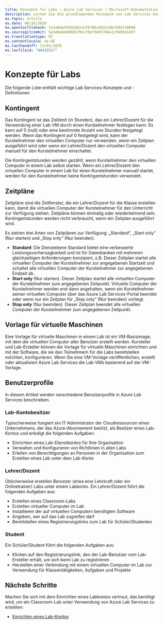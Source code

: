 ```yaml
---
title: Konzepte für Labs – Azure Lab Services | Microsoft-Dokumentation
description: Lernen Sie die grundlegenden Konzepte von Lab Services kennen, und erfahren Sie, wie der Dienst das Erstellen und Verwalten von Labs vereinfacht.
ms.topic: article
ms.date: 06/26/2020
ms.openlocfilehash: fa3a8dad195b4b3cbf0786c8923c8b330d148898
ms.sourcegitcommit: 5e5a0abe60803704cf8afd407784a1c9469e545f
ms.translationtype: HT
ms.contentlocale: de-DE
ms.lasthandoff: 12/01/2020
ms.locfileid: "96435517"
---
```

# <a name="labs-concepts"></a>Konzepte für Labs

Die folgende Liste enthält wichtige Lab Services-Konzepte und -Definitionen:

## <a name="quota"></a>Kontingent

Das Kontingent ist das Zeitlimit (in Stunden), das ein Lehrer/Dozent für die Verwendung einer Lab-VM durch einen Kursteilnehmer festlegen kann. Es kann auf 0 (null) oder eine bestimmte Anzahl von Stunden festgelegt werden. Wenn das Kontingent auf 0 festgelegt wird, kann der Kursteilnehmer den virtuellen Computer nur verwenden, wenn ein Zeitplan ausgeführt wird oder wenn ein Lehrer/Dozent den virtuellen Computer manuell für den Kursteilnehmer einschaltet.  

Die Kontingentstunden werden gezählt, wenn Kursteilnehmer den virtuellen Computer in einem Lab selbst starten.  Wenn ein Lehrer/Dozent den virtuellen Computer in einem Lab für einen Kursteilnehmer manuell startet, werden für den Kursteilnehmer keine Kontingentstunden verwendet.

## <a name="schedules"></a>Zeitpläne

Zeitpläne sind die Zeitfenster, die ein Lehrer/Dozent für die Klasse erstellen kann, damit die virtuellen Computer der Kursteilnehmer für den Unterricht zur Verfügung stehen.  Zeitpläne können einmalig oder wiederkehrend sein.  Kontingentstunden werden nicht verbraucht, wenn ein Zeitplan ausgeführt wird.

Es stehen drei Arten von Zeitplänen zur Verfügung: „Standard“, „Start only“ (Nur starten) und „Stop only“ (Nur beenden).

- **Standard**: Die Dienstebene Standard bietet eine verbesserte Leistungsvorhersagbarkeit und ist für Datenbanken mit mehreren gleichzeitigen Anforderungen konzipiert, z.B.  Dieser Zeitplan startet alle virtuellen Computer der Kursteilnehmer zur angegebenen Startzeit und schaltet alle virtuellen Computer der Kursteilnehmer zur angegebenen Endzeit ab.
- **Start only** (Nur starten).   Dieser Zeitplan startet alle virtuellen Computer der Kursteilnehmer zum angegebenen Zeitpunkt.  Virtuelle Computer der Kursteilnehmer werden erst dann angehalten, wenn ein Kursteilnehmer seinen virtuellen Computer über das Azure Lab Services-Portal beendet oder wenn nur ein Zeitplan für „Stop only“ (Nur beenden) vorliegt.
- **Stop only** (Nur beenden).  Dieser Zeitplan beendet alle virtuellen Computer der Kursteilnehmer zum angegebenen Zeitpunkt.  

## <a name="template-virtual-machine"></a>Vorlage für virtuelle Maschinen

Eine Vorlage für virtuelle Maschinen in einem Lab ist ein VM-Basisimage, mit dem die virtuellen Computer aller Benutzer erstellt werden. Kursleiter und Lab-Ersteller können die Vorlage für virtuelle Maschinen einrichten und mit der Software, die sie den Teilnehmern für die Labs bereitstellen möchten, konfigurieren. Wenn Sie eine VM-Vorlage veröffentlichen, erstellt oder aktualisiert Azure Lab Services die Lab-VMs basierend auf der VM-Vorlage.

## <a name="user-profiles"></a>Benutzerprofile

In diesem Artikel werden verschiedene Benutzerprofile in Azure Lab Services beschrieben.

### <a name="lab-account-owner"></a>Lab-Kontobesitzer

Typischerweise fungiert ein IT-Administrator der Cloudressourcen eines Unternehmens, der das Azure-Abonnement besitzt, als Besitzer eines Lab-Kontos und erledigt die folgenden Aufgaben:

- Einrichten eines Lab-Dienstkontos für Ihre Organisation
- Verwalten und Konfigurieren von Richtlinien in allen Labs
- Erteilen von Berechtigungen an Personen in der Organisation zum Erstellen eines Lab unter dem Lab-Konto

### <a name="educator"></a>Lehrer/Dozent

Üblicherweise erstellen Benutzer (etwa eine Lehrkraft oder ein Onlinetrainer) Labs unter einem Labkonto. Ein Lehrer/Dozent führt die folgenden Aufgaben aus:

- Erstellen eines Classroom-Labs
- Erstellen virtueller Computer im Lab
- Installieren der auf virtuellen Computern benötigten Software
- Angeben, wer auf das Lab zugreifen darf
- Bereitstellen eines Registrierungslinks zum Lab für Schüler/Studenten

### <a name="student"></a>Student

Ein Schüler/Student führt die folgenden Aufgaben aus:

- Klicken auf den Registrierungslink, den der Lab-Benutzer vom Lab-Ersteller erhält, um sich beim Lab zu registrieren
- Herstellen einer Verbindung mit einem virtuellen Computer im Lab zur Verwendung für Klassentätigkeiten, Aufgaben und Projekte

## <a name="next-steps"></a>Nächste Schritte

Machen Sie sich mit dem Einrichten eines Labkontos vertraut, das benötigt wird, um ein Classroom-Lab unter Verwendung von Azure Lab Services zu erstellen:

- [Einrichten eines Lab-Kontos](tutorial-setup-lab-account.md)
